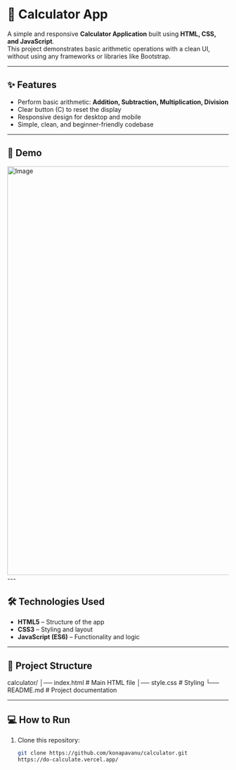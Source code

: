 
# 🧮 Calculator App

A simple and responsive **Calculator Application** built using **HTML, CSS, and JavaScript**.  
This project demonstrates basic arithmetic operations with a clean UI, without using any frameworks or libraries like Bootstrap.

---

## ✨ Features
- Perform basic arithmetic: **Addition, Subtraction, Multiplication, Division**
- Clear button (C) to reset the display
- Responsive design for desktop and mobile
- Simple, clean, and beginner-friendly codebase

---

## 🚀 Demo

<img width="958" height="930" alt="Image" src="https://github.com/user-attachments/assets/8399360d-cbc6-47f3-9f15-53cbb6dec286" />
---

## 🛠️ Technologies Used
- **HTML5** – Structure of the app  
- **CSS3** – Styling and layout  
- **JavaScript (ES6)** – Functionality and logic  

---

## 📂 Project Structure
calculator/
│── index.html # Main HTML file
│── style.css # Styling
└── README.md # Project documentation


---

## 💻 How to Run
1. Clone this repository:
   ```bash
   git clone https://github.com/konapavanu/calculator.git
   https://do-calculate.vercel.app/
